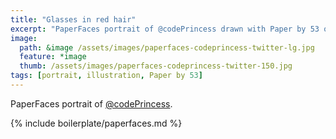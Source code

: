 ```yaml
---
title: "Glasses in red hair"
excerpt: "PaperFaces portrait of @codePrincess drawn with Paper by 53 on an iPad."
image: 
  path: &image /assets/images/paperfaces-codeprincess-twitter-lg.jpg 
  feature: *image
  thumb: /assets/images/paperfaces-codeprincess-twitter-150.jpg
tags: [portrait, illustration, Paper by 53]
---
```


PaperFaces portrait of [@codePrincess](http://twitter.com/codePrincess).

{% include boilerplate/paperfaces.md %}